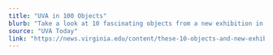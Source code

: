 ```yaml
---
title: "UVA in 100 Objects"
blurb: "Take a look at 10 fascinating objects from a new exhibition in UVA's Albert and Shirley Small Special Collections Library."
source: "UVA Today"
link: "https://news.virginia.edu/content/these-10-objects-and-new-exhibition-tell-powerful-story-about-uva"
---
```

